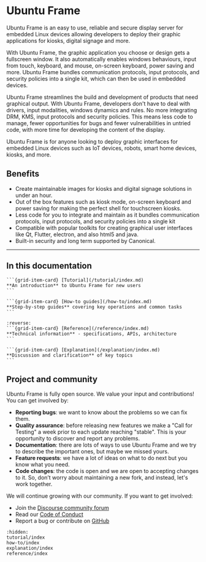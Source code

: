 # Ubuntu Frame

Ubuntu Frame is an easy to use, reliable and secure display server for embedded Linux devices allowing developers to deploy their graphic applications for kiosks, digital signage and more. 

With Ubuntu Frame, the graphic application you choose or design gets a fullscreen window. It also automatically enables windows behaviours, input from touch, keyboard, and mouse, on-screen keyboard, power saving and more. Ubuntu Frame bundles communication protocols, input protocols, and security policies into a single kit, which can then be used in embedded devices. 

Ubuntu Frame streamlines the build and development of products that need graphical output. With Ubuntu Frame, developers don't have to deal with drivers, input modalities, windows dynamics and rules. No more integrating DRM, KMS, input protocols and security policies. This means less code to manage, fewer opportunities for bugs and fewer vulnerabilities in untried code, with more time for developing the content of the display.

Ubuntu Frame is for anyone looking to deploy graphic interfaces for embedded Linux devices such as IoT devices, robots, smart home devices, kiosks, and more.

## Benefits

* Create maintainable images for kiosks and digital signage solutions in under an hour.
* Out of the box features such as kiosk mode, on-screen keyboard and power saving for making the perfect shell for touchscreen kiosks.
* Less code for you to integrate and maintain as it bundles communication protocols, input protocols, and security policies into a single kit
* Compatible with popular toolkits for creating graphical user interfaces like Qt, Flutter, electron, and also html5 and java.
* Built-in security and long term supported by Canonical.

---
## In this documentation

````{grid} 1 1 2 2
```{grid-item-card} [Tutorial](/tutorial/index.md)
**An introduction** to Ubuntu Frame for new users
```

```{grid-item-card} [How-to guides](/how-to/index.md)
**Step-by-step guides** covering key operations and common tasks
```
````
````{grid} 1 1 2 2
:reverse:
```{grid-item-card} [Reference](/reference/index.md)
**Technical information** - specifications, APIs, architecture
```

```{grid-item-card} [Explanation](/explanation/index.md)
**Discussion and clarification** of key topics
```
````

## Project and community

Ubuntu Frame is fully open source. We value your input and contributions! 
You can get involved by:

* **Reporting bugs**: we want to know about the problems so we can fix them.
* **Quality assurance**: before releasing new features we make a "Call for Testing" a week prior to each update reaching "stable". This is your opportunity to discover and report any problems.
* **Documentation**: there are lots of ways to use Ubuntu Frame and we try to describe the important ones, but maybe we missed yours.
* **Feature requests**: we have a lot of ideas on what to do next but you know what you need.
* **Code changes**: the code is open and we are open to accepting changes to it. So, don’t worry about maintaining a new fork, and instead, let's work together. 

We will continue growing with our community. If you want to get involved:
* Join the [Discourse community forum](https://discourse.ubuntu.com/tag/ubuntu-frame)
* Read our [Code of Conduct](https://ubuntu.com/community/ethos/code-of-conduct)
* Report a bug or contribute on [GitHub](https://github.com/canonical/ubuntu-frame)

```{toctree}
:hidden:
tutorial/index
how-to/index
explanation/index
reference/index
```
